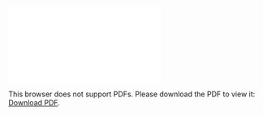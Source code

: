 <object data="christ-in-song/CIS1908pdfs/267.pdf" type="application/pdf" width="100%" height="1024px">
    <embed src="christ-in-song/CIS1908pdfs/267.pdf">
        <p>This browser does not support PDFs. Please download the PDF to view it: <a href="christ-in-song/CIS1908pdfs/267.pdf">Download PDF</a>.</p>
    </embed>
</object>
